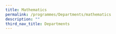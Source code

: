 ```yaml
---
title: Mathematics
permalink: /programmes/Departments/mathematics
description: ""
third_nav_title: Departments
---
```

